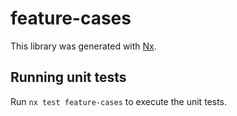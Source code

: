 # feature-cases

This library was generated with [Nx](https://nx.dev).

## Running unit tests

Run `nx test feature-cases` to execute the unit tests.
